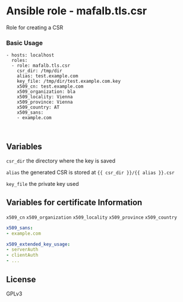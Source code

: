 # Ansible role - mafalb.tls.csr

Role for creating a CSR

### Basic Usage

```ansible
- hosts: localhost
  roles:
  - role: mafalb.tls.csr
    csr_dir: /tmp/dir
    alias: test.example.com
    key_file: /tmp/dir/test.example.com.key
    x509_cn: test.example.com
    x509_organization: bla
    x509_locality: Vienna
    x509_province: Vienna
    x509_country: AT
    x509_sans:
    - example.com

   
```

## Variables

```csr_dir``` the directory where the key is saved

```alias``` the generated CSR is stored at ```{{ csr_dir }}/{{ alias }}.csr```

```key_file``` the private key used

## Variables for certificate Information

```x509_cn```
```x509_organization```
```x509_locality```
```x509_province```
```x509_country```

```yaml
x509_sans:
- example.com
```

```yaml
x509_extended_key_usage:
- serverAuth
- clientAuth
- ...
```
## License

GPLv3

